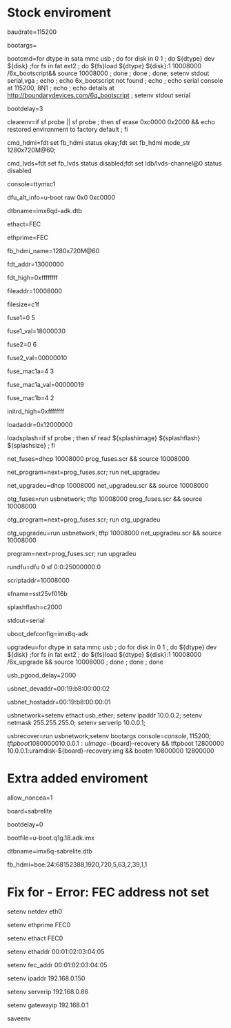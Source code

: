 # Stock enviroment

baudrate=115200

bootargs=

bootcmd=for dtype in sata mmc usb ; do for disk in 0 1 ; do ${dtype} dev ${disk} ;for fs in fat ext2 ; do ${fs}load ${dtype} ${disk}:1 10008000 /6x_bootscript&& source 10008000 ; done ; done ; done; setenv stdout serial,vga ; echo ; echo 6x_bootscript not found ; echo ; echo serial console at 115200, 8N1 ; echo ; echo details at http://boundarydevices.com/6q_bootscript ; setenv stdout serial

bootdelay=3

clearenv=if sf probe || sf probe ; then sf erase 0xc0000 0x2000 && echo restored environment to factory default ; fi

cmd_hdmi=fdt set fb_hdmi status okay;fdt set fb_hdmi mode_str 1280x720M@60;

cmd_lvds=fdt set fb_lvds status disabled;fdt set ldb/lvds-channel@0 status disabled

console=ttymxc1

dfu_alt_info=u-boot raw 0x0 0xc0000

dtbname=imx6qd-adk.dtb

ethact=FEC

ethprime=FEC

fb_hdmi_name=1280x720M@60

fdt_addr=13000000

fdt_high=0xffffffff

fileaddr=10008000

filesize=c1f

fuse1=0 5

fuse1_val=18000030

fuse2=0 6

fuse2_val=00000010

fuse_mac1a=4 3

fuse_mac1a_val=00000019

fuse_mac1b=4 2

initrd_high=0xffffffff

loadaddr=0x12000000

loadsplash=if sf probe ; then sf read ${splashimage} ${splashflash} ${splashsize} ; fi

net_fuses=dhcp 10008000 prog_fuses.scr && source 10008000

net_program=next=prog_fuses.scr; run net_upgradeu

net_upgradeu=dhcp 10008000 net_upgradeu.scr && source 10008000

otg_fuses=run usbnetwork; tftp 10008000 prog_fuses.scr && source 10008000

otg_program=next=prog_fuses.scr; run otg_upgradeu

otg_upgradeu=run usbnetwork; tftp 10008000 net_upgradeu.scr && source 10008000

program=next=prog_fuses.scr; run upgradeu

rundfu=dfu 0 sf 0:0:25000000:0

scriptaddr=10008000

sfname=sst25vf016b

splashflash=c2000

stdout=serial

uboot_defconfig=imx6q-adk

upgradeu=for dtype in sata mmc usb ; do for disk in 0 1 ; do ${dtype} dev ${disk} ;for fs in fat ext2 ; do ${fs}load ${dtype} ${disk}:1 10008000 /6x_upgrade && source 10008000 ; done ; done ; done

usb_pgood_delay=2000

usbnet_devaddr=00:19:b8:00:00:02

usbnet_hostaddr=00:19:b8:00:00:01

usbnetwork=setenv ethact usb_ether; setenv ipaddr 10.0.0.2; setenv netmask 255.255.255.0; setenv serverip 10.0.0.1;

usbrecover=run usbnetwork;setenv bootargs console=${console},115200; tftpboot 10800000 10.0.0.1:uImage-${board}-recovery && tftpboot 12800000 10.0.0.1:uramdisk-${board}-recovery.img && bootm 10800000 12800000

# Extra added enviroment

allow_noncea=1

board=sabrelite

bootdelay=0

bootfile=u-boot.q1g.18.adk.imx

dtbname=imx6q-sabrelite.dtb

fb_hdmi=boe:24:68152388,1920,720,5,63,2,39,1,1

# Fix for - Error: FEC address not set

setenv netdev eth0

setenv ethprime FEC0

setenv ethact FEC0

setenv ethaddr 00:01:02:03:04:05

setenv fec_addr 00:01:02:03:04:05

setenv ipaddr 192.168.0.150

setenv serverip 192.168.0.86

setenv gatewayip 192.168.0.1

saveenv
